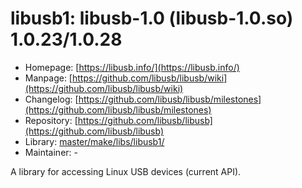 # libusb1: libusb-1.0 (libusb-1.0.so) 1.0.23/1.0.28
 - Homepage: [https://libusb.info/](https://libusb.info/)
 - Manpage: [https://github.com/libusb/libusb/wiki](https://github.com/libusb/libusb/wiki)
 - Changelog: [https://github.com/libusb/libusb/milestones](https://github.com/libusb/libusb/milestones)
 - Repository: [https://github.com/libusb/libusb](https://github.com/libusb/libusb)
 - Library: [master/make/libs/libusb1/](https://github.com/Freetz-NG/freetz-ng/tree/master/make/libs/libusb1/)
 - Maintainer: -

A library for accessing Linux USB devices (current API).
